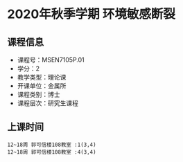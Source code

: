 # 2020年秋季学期 环境敏感断裂 






## 课程信息

- 课程号：MSEN7105P.01
- 学分：2
- 教学类型：理论课
- 开课单位：金属所
- 课程类别：博士
- 课程层次：研究生课程

## 上课时间

```
12~18周 郭可信楼108教室 :1(3,4)
12~18周 郭可信楼108教室 :4(3,4)
```

